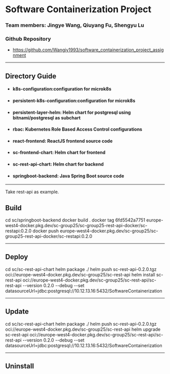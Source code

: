 # Software Containerization Project

### Team members: Jingye Wang, Qiuyang Fu, Shengyu Lu

### Github Repository
* https://github.com/Wangjy1993/software_containerization_project_assignment

<hr>

## Directory Guide
* #### k8s-configuration:configuration for microk8s
* #### persistent-k8s-configuration:configuration for microk8s
* #### persistent-layer-helm: Helm chart for postgresql using bitnami/postgresql as subchart
* #### rbac: Kubernetes Role Based Access Control configurations
* #### react-frontend: ReactJS frontend source code
* #### sc-frontend-chart: Helm chart for frontend
* #### sc-rest-api-chart: Helm chart for backend
* #### springboot-backend: Java Spring Boot source code

<hr>

Take rest-api as example.

## Build

cd sc/springboot-backend
docker build .
docker tag 6fd5542a7751 europe-west4-docker.pkg.dev/sc-group25/sc-group25-rest-api-docker/sc-restapi:0.2.0
docker push europe-west4-docker.pkg.dev/sc-group25/sc-group25-rest-api-docker/sc-restapi:0.2.0

<hr>

## Deploy
cd sc/sc-rest-api-chart
helm package ./
helm push sc-rest-api-0.2.0.tgz oci://europe-west4-docker.pkg.dev/sc-group25/sc-rest-api
helm install sc-rest-api oci://europe-west4-docker.pkg.dev/sc-group25/sc-rest-api/sc-rest-api --version 0.2.0 --debug --set datasourceUrl=jdbc:postgresql://10.12.13.16:5432/SoftwareContainerization


<hr>

## Update
cd sc/sc-rest-api-chart
helm package ./
helm push sc-rest-api-0.2.0.tgz oci://europe-west4-docker.pkg.dev/sc-group25/sc-rest-api
helm upgrade sc-rest-api oci://europe-west4-docker.pkg.dev/sc-group25/sc-rest-api/sc-rest-api --version 0.2.0 --debug --set datasourceUrl=jdbc:postgresql://10.12.13.16:5432/SoftwareContainerization

<hr>

## Uninstall

